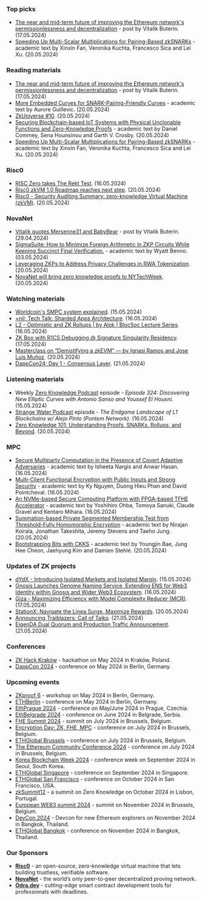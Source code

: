 ### Top picks
* [The near and mid-term future of improving the Ethereum network's permissionlessness and decentralization](https://vitalik.eth.limo/general/2024/05/17/decentralization.html) - post by Vitalik Buterin. (17.05.2024)
* [Speeding Up Multi-Scalar Multiplications for Pairing-Based zkSNARKs](https://eprint.iacr.org/2024/750.pdf) - academic text by Xinxin Fan, Veronika Kuchta, Francesco Sica and Lei Xu. (20.05.2024)

### Reading materials 
* [The near and mid-term future of improving the Ethereum network's permissionlessness and decentralization](https://vitalik.eth.limo/general/2024/05/17/decentralization.html) - post by Vitalik Buterin. (17.05.2024)
* [More Embedded Curves for SNARK-Pairing-Friendly Curves](https://eprint.iacr.org/2024/752.pdf) - academic text by Aurore Guillevic. (20.05.2024)
* [ZkUniverse #10](https://medium.com/@ZkCampus/zkuniverse-10-b97198213cde). (20.05.2024)
* [Securing Blockchain-based IoT Systems with Physical Unclonable Functions and Zero-Knowledge Proofs](https://arxiv.org/pdf/2405.12322) - academic text by Daniel Commey, Sena Hounsinou and Garth V. Crosby. (20.05.2024)
* [Speeding Up Multi-Scalar Multiplications for Pairing-Based zkSNARKs](https://eprint.iacr.org/2024/750.pdf) - academic text by Xinxin Fan, Veronika Kuchta, Francesco Sica and Lei Xu. (20.05.2024)

### Risc0
* [RISC Zero takes The Rekt Test](https://www.risczero.com/blog/risc-zero-take-the-rekt-test). (16.05.2024)
* [Risc0 zkVM 1.0 Roadmap reaches next step](https://x.com/RiscZero/status/1792616398323421307). (20.05.2024)
* [Risc0 - Security Auditing Summary: zero-knowledge Virtual Machine (zkVM)](https://github.com/risc0/rz-security/blob/main/audits/README.md). (20.05.2024)

### NovaNet 
* [Vitalik quotes Mersenne31 and BabyBear](https://vitalik.eth.limo/general/2024/04/29/binius.html) - post by Vitalik Buterin. (29.04.2024)
* [SigmaSuite: How to Minimize Foreign Arithmetic in ZKP Circuits While Keeping Succinct Final Verification.](https://eprint.iacr.org/2024/674.pdf) - academic text by Wyatt Benno. (03.05.2024)
* [Leveraging ZKPs to Address Privacy Challenges in RWA Tokenization](https://www.novanet.xyz/blog/leveraging-zkps-to-address-privacy-challenges-in-rwa-tokenization). (20.05.2024)
* [NovaNet will bring zero knowledge proofs to NYTechWeek](https://x.com/NovaNet_zkp/status/1792563311898186048). (20.05.2024)

### Watching materials
* [Worldcoin's SMPC system explained](https://www.youtube.com/watch?v=xQDXr8AZFGM). (15.05.2024)
* [=nil; Tech Talk: Sharded Apps Architecture](https://www.youtube.com/watch?v=uW3Ar3hULkY). (16.05.2024)
* [L2 - Optimistic and ZK Rollups | by Alok | BlocSoc Lecture Series](https://www.youtube.com/watch?v=yvtV3maZWjY). (16.05.2024)
* [ZK Boo with R1CS Debugging @ Signature Singularity Residency](https://www.youtube.com/watch?v=aSiFapHzvZY). (17.05.2024)
* [Masterclass on “Demistifying a zkEVM” — by Ignasi Ramos and Jose Luis Muñoz](https://www.youtube.com/watch?v=HUiyaMNxyY8). (20.05.2024)
* [DappCon24: Day 1 - Consensus Layer](https://www.youtube.com/watch?v=Y4QKEJehYBg). (21.05.2024)

### Listening materials
* Weekly [Zero Knowledge Podcast](https://zeroknowledge.fm/324-2/) episode - *Episode 324: Discovering New Elliptic Curves with Antonio Sanso and Youssef El Housni*. (15.05.2024) 
* [Strange Water Podcast](https://open.spotify.com/episode/5qy04mqxU5y9ehzfYKD3nL?si=dc272d3e37f34d9d) episode - *The Endgame Landscape of L1 Blockchains w/ Alejo Pinto (Pontem Network)*. (16.05.2024)
* [Zero Knowledge 101: Understanding Proofs, SNARKs, Rollups, and Beyond](https://www.youtube.com/watch?v=kczPzvkEp78). (20.05.2024)

### MPC
* [Secure Multiparty Computation in the Presence of Covert Adaptive Adversaries](https://eprint.iacr.org/2024/735.pdf) - academic text by Isheeta Nargis and Anwar Hasan. (16.05.2024)
* [Multi-Client Functional Encryption with Public Inputs and Strong Security](https://eprint.iacr.org/2024/740.pdf) - academic text by Ky Nguyen, Duong Hieu Phan and David Pointcheval. (16.05.2024)
* [An NVMe-based Secure Computing Platform with FPGA-based TFHE Accelerator](https://eprint.iacr.org/2024/744.pdf) - academic text by Yoshihiro Ohba, Tomoya Sanuki, Claude Gravel and Kentaro Mihara. (16.05.2024)
* [Summation-based Private Segmented Membership Test from Threshold-Fully Homomorphic Encryption](https://eprint.iacr.org/2024/753.pdf) - academic text by Nirajan Koirala, Jonathan Takeshita, Jeremy Stevens and Taeho Jung. (20.05.2024)
* [Bootstrapping Bits with CKKS](https://eprint.iacr.org/2024/767.pdf) - academic text by Youngjin Bae, Jung Hee Cheon, Jaehyung Kim and Damien Stehlé. (20.05.2024)

### Updates of ZK projects
* [dYdX - Introducing Isolated Markets and Isolated Margin](https://dydx.exchange/blog/introducing-isolated-markets-and-isolated-margin). (15.05.2024)
* [Gnosis Launches Genome Naming Service, Extending ENS for Web3 Identity within Gnosis and Wider Web3 Ecosystem](https://www.gnosis.io/blog/gnosis-launches-genome-naming-service-extending-ens-for-web3-identity-within-gnosis-and-wider-web3-ecosystem-2). (16.05.2024)
* [Giza - Maximizing Efficiency with Model Complexity Reducer (MCR)](https://www.gizatech.xyz/collection/maximizing-efficiency-with-model-complexity-reducer-(mcr)). (17.05.2024)
* [StationX: Navigate the Linea Surge, Maximize Rewards](https://linea.mirror.xyz/6j0hCcTmwMBSWcg7iKrOHtjrIDeo3PVMkOd-TYtL6_g). (20.05.2024)
* [Announcing Traiblazers: Call of Taiko](https://taiko.mirror.xyz/uySYTWEA0dJa4D8ObK9FXeEjhL2zsWRh2i2EhkFZWxQ). (21.05.2024)
* [EigenDA Dual Quorum and Production Traffic Announcement](https://www.blog.eigenlayer.xyz/eigenda-dual-quorum-and-production-traffic-announcement/). (21.05.2024)

### Conferences
* [ZK Hack Kraków](https://www.zkkrakow.com/) - hackathon on May 2024 in Kraków, Poland.
* [DappCon 2024](https://www.dappcon.io/) - conference on May 2024 in Berlin, Germany. 

### Upcoming events
* [ZKproof 6](https://zkproof.org/events/zkproof-6-berlin/) - workshop on May 2024 in Berlin, Germany. 
* [ETHBerlin](https://ethberlin.org/) - conference on May 2024 in Berlin, Germany.
* [EthPrague 2024](https://ethprague.com/) - conference on May/June 2024 in Prague, Czechia.
* [EthBelgrade 2024](https://ethbelgrade.rs/) - conference on June 2024 in Belgrade, Serbia.
* [FHE Summit 2024](https://twitter.com/FHEOnchain/status/1777666116455911823/photo/1/) - summit on July 2024 in Brussels, Belgium. 
* [Encryption Day: ZK, FHE, MPC](https://lu.ma/encrypt) - conference on July 2024 in Brussels, Belgium.
* [ETHGlobal Brussels](https://ethglobal.com/events/brussels) - conference on July 2024 in Brussels, Belgium. 
* [The Ethereum Community Conference 2024](https://ethcc.io/) - conference on July 2024 in Brussels, Belgium. 
* [Korea Blockchain Week 2024](https://koreablockchainweek.com/) - conference week on September 2024 in Seoul, South Korea.
* [ETHGlobal Singapore](https://ethglobal.com/events/singapore2024) - conference on September 2024 in Singapore.
* [ETHGlobal San Francisco](https://ethglobal.com/events/sanfrancisco2024) - conference on October 2024 in San Francisco, USA.
* [zkSummit12](https://www.zksummit.com/) - a summit on Zero Knowledge on October 2024 in Lisbon, Portugal.
* [European WEB3 summit 2024](https://www.web3eurosummit.eu/) - summit on November 2024 in Brussels, Belgium.
* [DevCon 2024](https://devcon.org/) - Devcon for new Ethereum explorers on November 2024 in Bangkok, Thailand.
* [ETHGlobal Bangkok](https://ethglobal.com/events/bangkok) - conference on November 2024 in Bangkok, Thailand. 

### Our Sponsors
* **[Risc0](https://www.risczero.com/)** - an open-source, zero-knowledge virtual machine that lets building trustless, verifiable software.
* **[NovaNet](https://www.novanet.xyz/)** - the world’s only peer-to-peer decentralized proving network.
* **[Odra.dev](https://odra.dev)** - cutting-edge smart contract development tools for professionals with deadlines.
